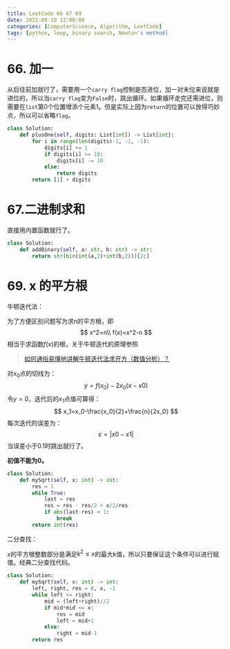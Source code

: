 ```yaml
---
title: LeetCode 66 67 69
date: 2022-05-10 12:00:00
categories: [ComputerScience, Algorithm, LeetCode]
tags: [python, loop, binary search, Newton's method]
---
```


# 66. 加一

从后往前加就行了，需要用一个`carry flag`控制是否进位，加一对末位来说就是进位的，所以当`carry flag`变为`False`时，跳出循环。如果循环走完还需进位，则需要在`list`第0个位置增添个元素1。但是实际上因为`return`的位置可以放得巧妙点，所以可以省略`flag`。

```python
class Solution:
    def plusOne(self, digits: List[int]) -> List[int]:
        for i in range(len(digits)-1, -1, -1):
            digits[i] += 1
            if digits[i] >= 10:
                digits[i] -= 10
            else:
                return digits
        return [1] + digits
```

# 67.二进制求和

直接用内置函数就行了。

```python
class Solution:
    def addBinary(self, a: str, b: str) -> str:
        return str(bin(int(a,2)+int(b,2)))[2:]
```

# 69. x 的平方根 

牛顿迭代法：

为了方便区别问题写为求n的平方根，即
$$
x^2=n\\
f(x)=x^2-n
$$
相当于求函数$f(x)$的根，关于牛顿迭代的原理参照

> [如何通俗易懂地讲解牛顿迭代法求开方（数值分析）？](https://www.zhihu.com/question/20690553/answer/146104283)

对$x_0$点的切线为：
$$
y = f(x_0)-2x_0(x-x0)
$$
令$y=0$，迭代后的$x_1$点值可算得：
$$
x_1=x_0-\frac{x_0}{2}+\frac{n}{2x_0}
$$
每次迭代的误差为：
$$
\varepsilon = |x0-x1|
$$
当误差小于0.1时跳出就行了。

**初值不能为0。**

```python
class Solution:
    def mySqrt(self, x: int) -> int:
        res = 1
        while True:
            last = res
            res = res - res/2 + x/2/res
            if abs(last-res) < 1:
                break
        return int(res)
```

二分查找：

$x$的平方根整数部分是满足$k^2\leq x$的最大$k$值，所以只要保证这个条件可以进行赋值。经典二分查找代码。

```python
class Solution:
    def mySqrt(self, x: int) -> int:
        left, right, res = 0, x, -1
        while left <= right:
            mid = (left+right)//2
            if mid*mid <= x:
                res = mid
                left = mid+1
            else:
                right = mid-1
        return res
```

